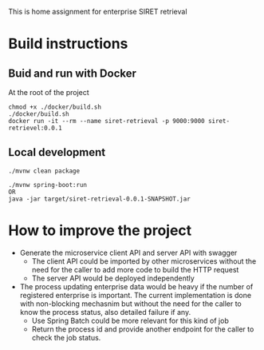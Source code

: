 This is home assignment for enterprise SIRET retrieval
# Build instructions
## Buid and run with Docker
At the root of the project
```
chmod +x ./docker/build.sh
./docker/build.sh
docker run -it --rm --name siret-retrieval -p 9000:9000 siret-retrievel:0.0.1
```
## Local development
```
./mvnw clean package

./mvnw spring-boot:run
OR
java -jar target/siret-retrieval-0.0.1-SNAPSHOT.jar
```

# How to improve the project
- Generate the microservice client API and server API with swagger
    - The client API could be imported by other microservices without the need for the caller to add more code to build the HTTP request
    - The server API would be deployed independently
- The process updating enterprise data would be heavy if the number of registered enterprise is important.
The current implementation is done with non-blocking mechasnim but without the need for the caller to know the process status, also detailed failure if any.
    - Use Spring Batch could be more relevant for this kind of job
    - Return the process id and provide another endpoint for the caller to check the job status. 
